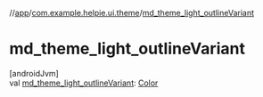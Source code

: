 //[app](../../index.md)/[com.example.helpie.ui.theme](index.md)/[md_theme_light_outlineVariant](md_theme_light_outline-variant.md)

# md_theme_light_outlineVariant

[androidJvm]\
val [md_theme_light_outlineVariant](md_theme_light_outline-variant.md): [Color](https://developer.android.com/reference/kotlin/androidx/compose/ui/graphics/Color.html)
